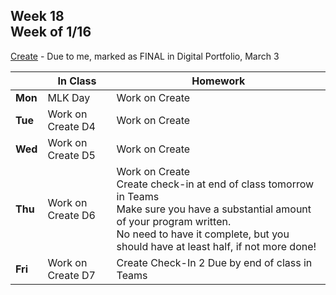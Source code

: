 ## Week 18 <br>Week of 1/16

[Create](/apcsp/curriculum/pt/create) - Due to me, marked as FINAL in Digital Portfolio, March 3

  |       |In Class               |Homework   |
  |-------|---------              |---------  |
  |**Mon**|MLK Day |Work on Create |
  |**Tue**|Work on Create D4 |Work on Create |
  |**Wed**|Work on Create D5 |Work on Create |
  |**Thu**|Work on Create D6 |Work on Create<br>Create check-in at end of class tomorrow in Teams<br>Make sure you have a substantial amount of your program written.<br>No need to have it complete, but you should have at least half, if not more done! |
  |**Fri**|Work on Create D7 |Create Check-In 2 Due by end of class in Teams |

<!-- <img src="https://pbs.twimg.com/media/EatR2YNU4AIzJ8N.jpg" alt="filter pset blur" height="400"> -->

<meta http-equiv="refresh" content="300"/>
